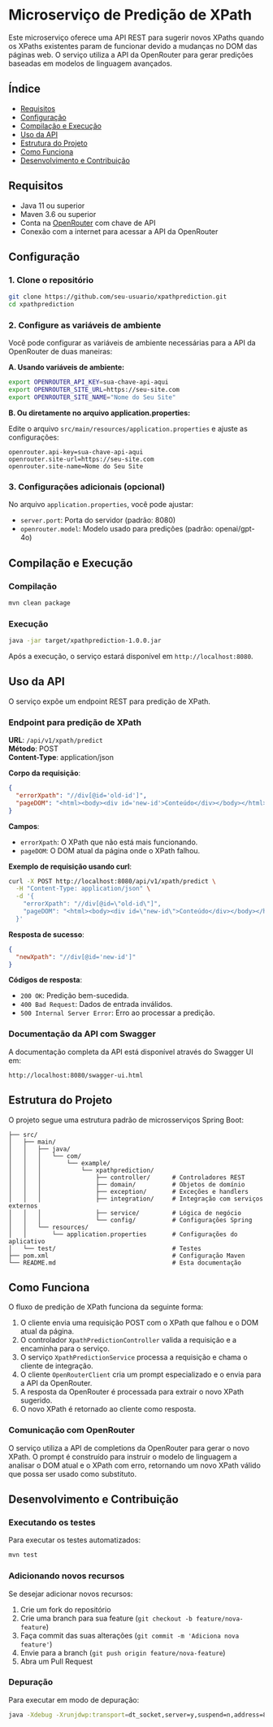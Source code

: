 # Microserviço de Predição de XPath

Este microserviço oferece uma API REST para sugerir novos XPaths quando os XPaths existentes param de funcionar devido a mudanças no DOM das páginas web. O serviço utiliza a API da OpenRouter para gerar predições baseadas em modelos de linguagem avançados.

## Índice

- [Requisitos](#requisitos)
- [Configuração](#configuração)
- [Compilação e Execução](#compilação-e-execução)
- [Uso da API](#uso-da-api)
- [Estrutura do Projeto](#estrutura-do-projeto)
- [Como Funciona](#como-funciona)
- [Desenvolvimento e Contribuição](#desenvolvimento-e-contribuição)

## Requisitos

- Java 11 ou superior
- Maven 3.6 ou superior
- Conta na [OpenRouter](https://openrouter.ai/) com chave de API
- Conexão com a internet para acessar a API da OpenRouter

## Configuração

### 1. Clone o repositório

```bash
git clone https://github.com/seu-usuario/xpathprediction.git
cd xpathprediction
```

### 2. Configure as variáveis de ambiente

Você pode configurar as variáveis de ambiente necessárias para a API da OpenRouter de duas maneiras:

**A. Usando variáveis de ambiente:**

```bash
export OPENROUTER_API_KEY=sua-chave-api-aqui
export OPENROUTER_SITE_URL=https://seu-site.com
export OPENROUTER_SITE_NAME="Nome do Seu Site"
```

**B. Ou diretamente no arquivo application.properties:**

Edite o arquivo `src/main/resources/application.properties` e ajuste as configurações:

```properties
openrouter.api-key=sua-chave-api-aqui
openrouter.site-url=https://seu-site.com
openrouter.site-name=Nome do Seu Site
```

### 3. Configurações adicionais (opcional)

No arquivo `application.properties`, você pode ajustar:

- `server.port`: Porta do servidor (padrão: 8080)
- `openrouter.model`: Modelo usado para predições (padrão: openai/gpt-4o)

## Compilação e Execução

### Compilação

```bash
mvn clean package
```

### Execução

```bash
java -jar target/xpathprediction-1.0.0.jar
```

Após a execução, o serviço estará disponível em `http://localhost:8080`.

## Uso da API

O serviço expõe um endpoint REST para predição de XPath.

### Endpoint para predição de XPath

**URL**: `/api/v1/xpath/predict`  
**Método**: POST  
**Content-Type**: application/json

**Corpo da requisição**:

```json
{
  "errorXpath": "//div[@id='old-id']",
  "pageDOM": "<html><body><div id='new-id'>Conteúdo</div></body></html>"
}
```

**Campos**:
- `errorXpath`: O XPath que não está mais funcionando.
- `pageDOM`: O DOM atual da página onde o XPath falhou.

**Exemplo de requisição usando curl**:

```bash
curl -X POST http://localhost:8080/api/v1/xpath/predict \
  -H "Content-Type: application/json" \
  -d '{
    "errorXpath": "//div[@id=\"old-id\"]",
    "pageDOM": "<html><body><div id=\"new-id\">Conteúdo</div></body></html>"
  }'
```

**Resposta de sucesso**:

```json
{
  "newXpath": "//div[@id='new-id']"
}
```

**Códigos de resposta**:
- `200 OK`: Predição bem-sucedida.
- `400 Bad Request`: Dados de entrada inválidos.
- `500 Internal Server Error`: Erro ao processar a predição.

### Documentação da API com Swagger

A documentação completa da API está disponível através do Swagger UI em:

```
http://localhost:8080/swagger-ui.html
```

## Estrutura do Projeto

O projeto segue uma estrutura padrão de microsserviços Spring Boot:

```
├── src/
│   ├── main/
│   │   ├── java/
│   │   │   └── com/
│   │   │       └── example/
│   │   │           └── xpathprediction/
│   │   │               ├── controller/      # Controladores REST
│   │   │               ├── domain/          # Objetos de domínio
│   │   │               ├── exception/       # Exceções e handlers
│   │   │               ├── integration/     # Integração com serviços externos
│   │   │               ├── service/         # Lógica de negócio
│   │   │               └── config/          # Configurações Spring
│   │   └── resources/
│   │       └── application.properties       # Configurações do aplicativo
│   └── test/                                # Testes
├── pom.xml                                  # Configuração Maven
└── README.md                                # Esta documentação
```

## Como Funciona

O fluxo de predição de XPath funciona da seguinte forma:

1. O cliente envia uma requisição POST com o XPath que falhou e o DOM atual da página.
2. O controlador `XpathPredictionController` valida a requisição e a encaminha para o serviço.
3. O serviço `XpathPredictionService` processa a requisição e chama o cliente de integração.
4. O cliente `OpenRouterClient` cria um prompt especializado e o envia para a API da OpenRouter.
5. A resposta da OpenRouter é processada para extrair o novo XPath sugerido.
6. O novo XPath é retornado ao cliente como resposta.

### Comunicação com OpenRouter

O serviço utiliza a API de completions da OpenRouter para gerar o novo XPath. O prompt é construído para instruir o modelo de linguagem a analisar o DOM atual e o XPath com erro, retornando um novo XPath válido que possa ser usado como substituto.

## Desenvolvimento e Contribuição

### Executando os testes

Para executar os testes automatizados:

```bash
mvn test
```

### Adicionando novos recursos

Se desejar adicionar novos recursos:

1. Crie um fork do repositório
2. Crie uma branch para sua feature (`git checkout -b feature/nova-feature`)
3. Faça commit das suas alterações (`git commit -m 'Adiciona nova feature'`)
4. Envie para a branch (`git push origin feature/nova-feature`)
5. Abra um Pull Request

### Depuração

Para executar em modo de depuração:

```bash
java -Xdebug -Xrunjdwp:transport=dt_socket,server=y,suspend=n,address=8000 -jar target/xpathprediction-1.0.0.jar
``` 